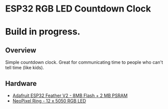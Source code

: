 # ESP32 RGB LED Countdown Clock
# Build in progress.

## Overview
Simple countdown clock.  Great for communicating time to people who can't tell time (like kids).

## Hardware

* [Adafruit ESP32 Feather V2 - 8MB Flash + 2 MB PSRAM](https://www.adafruit.com/product/5400)
* [NeoPixel Ring - 12 x 5050 RGB LED](https://www.adafruit.com/product/1643)